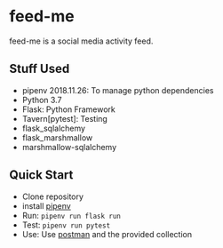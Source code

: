 # feed-me
feed-me is a social media activity feed.

## Stuff Used
- pipenv 2018.11.26: To manage python dependencies
- Python 3.7
- Flask: Python Framework
- Tavern[pytest]: Testing 
- flask_sqlalchemy
- flask_marshmallow
- marshmallow-sqlalchemy

## Quick Start
- Clone repository
- install [pipenv](https://pipenv.readthedocs.io/en/latest/)
- Run: ```pipenv run flask run```
- Test: ```pipenv run pytest```
- Use: Use [postman](https://www.getpostman.com/) and the provided collection